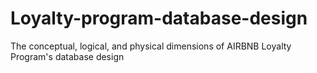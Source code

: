# Loyalty-program-database-design
The conceptual, logical, and physical dimensions of AIRBNB Loyalty Program's database design 
